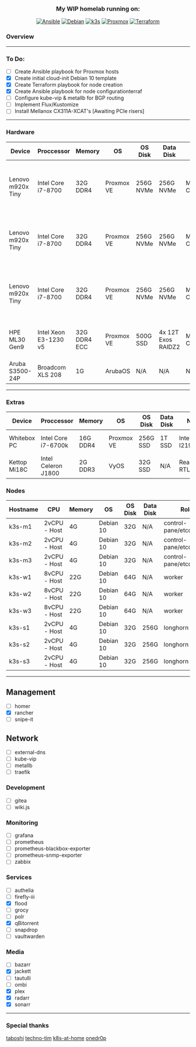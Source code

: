 <div align="center">
  
### My WIP homelab running on:
[![Ansible](https://img.shields.io/badge/Ansible-V2.10.8-red?style=for-the-badge)](https://ansible.com)
[![Debian](https://img.shields.io/badge/Debian-V10.9-orange?style=for-the-badge)](https://debian.com)
[![k3s](https://img.shields.io/badge/k3s-v1.21.0-yellow?style=for-the-badge)](https://k3s.io/)
[![Proxmox](https://img.shields.io/badge/Proxmox-V6.4-green?style=for-the-badge)](https://proxmox.com)
[![Terraform](https://img.shields.io/badge/Terraform-V0.15.4-bluegreen?style=for-the-badge)](https://terraform.io)
 
</div>

### Overview
----

### To Do:
- [ ] Create Ansible playbook for Proxmox hosts
- [x] Create initial cloud-init Debian 10 template
- [x] Create Terraform playbook for node creation
- [x] Create Ansible playbook for node configurationterraf
- [ ] Configure kube-vip & metallb for BGP routing 
- [ ] Implement Flux/Kustomize
- [ ] Install Mellanox CX311A-XCAT's [Awaiting PCIe risers]

----
### Hardware
<div align="center">
  
| Device            | Proccessor            | Memory       | OS         | OS Disk   | Data Disk          | NIC             | Roles                                              |
|-------------------|-----------------------|--------------|------------|-----------|--------------------|-----------------|----------------------------------------------------|
| Lenovo m920x Tiny | Intel Core i7-8700    | 32G DDR4     | Proxmox VE | 256G NVMe | 256G NVMe          | Mellanox CX311A | 1x k3s master / 1x k3s worker / 1x longhorn worker | 
| Lenovo m920x Tiny | Intel Core i7-8700    | 32G DDR4     | Proxmox VE | 256G NVMe | 256G NVMe          | Mellanox CX311A | 1x k3s master / 1x k3s worker / 1x longhorn worker |
| Lenovo m920x Tiny | Intel Core i7-8700    | 32G DDR4     | Proxmox VE | 256G NVMe | 256G NVMe          | Mellanox CX311A | 1x k3s master / 1x k3s worker / 1x longhorn worker |  
| HPE ML30 Gen9     | Intel Xeon E3-1230 v5 | 32G DDR4 ECC | Proxmox VE | 500G SSD  | 4x 12T Exos RAIDZ2 | Mellanox CX322A | VyOS / webproxy / NFS / SMB / ZFS                  |
| Aruba S3500-24P   | Broadcom XLS 208      | 1G           | ArubaOS    | N/A       | N/A                | N/A             | L3 core                                            |
  
</div>
  
----
### Extras

<div align="center">

| Device       | Proccessor          | Memory   | OS         | OS Disk  | Data Disk | NIC             | Roles          |
|--------------|---------------------|----------|------------|----------|-----------|-----------------|----------------|
| Whitebox PC  | Intel Core i7-6700k | 16G DDR4 | Proxmox VE | 256G SSD | 1T SSD    | Intel I219-V    | Parsec / Steam |
| Kettop Mi18C | Intel Celeron J1800 | 2G DDR3  | VyOS       | 32G SSD  | N/A       | Realtek RTL8111 | TBD            |
  
</div>

### Nodes

<div align="center">

| Hostname | CPU          | Memory | OS        | OS Disk | Data Disk | Roles                    |
|----------|--------------|--------|-----------|---------|-----------|--------------------------|
| k3s-m1   | 2vCPU - Host | 4G     | Debian 10 | 32G     | N/A       | control-pane/etcd/master | 
| k3s-m2   | 2vCPU - Host | 4G     | Debian 10 | 32G     | N/A       | control-pane/etcd/master | 
| k3s-m3   | 2vCPU - Host | 4G     | Debian 10 | 32G     | N/A       | control-pane/etcd/master | 
| k3s-w1   | 8vCPU - Host | 22G    | Debian 10 | 64G     | N/A       | worker                   | 
| k3s-w2   | 8vCPU - Host | 22G    | Debian 10 | 64G     | N/A       | worker                   | 
| k3s-w3   | 8vCPU - Host | 22G    | Debian 10 | 64G     | N/A       | worker                   | 
| k3s-s1   | 2vCPU - Host | 4G     | Debian 10 | 32G     | 256G      | longhorn                 | 
| k3s-s2   | 2vCPU - Host | 4G     | Debian 10 | 32G     | 256G      | longhorn                 | 
| k3s-s3   | 2vCPU - Host | 4G     | Debian 10 | 32G     | 256G      | longhorn                 | 

</div>

---

## Management
- [ ] homer
- [x] rancher
- [ ] snipe-it

## Network
- [ ] external-dns
- [ ] kube-vip
- [ ] metallb
- [ ] traefik

### Development
- [ ] gitea
- [ ] wiki.js

### Monitoring
- [ ] grafana
- [ ] prometheus
- [ ] prometheus-blackbox-exporter
- [ ] prometheus-snmp-exporter
- [ ] zabbix

### Services
- [ ] authelia
- [ ] firefly-iii
- [x] flood
- [ ] grocy
- [ ] polr
- [x] qBitorrent 
- [ ] snapdrop
- [ ] vaultwarden

### Media
- [ ] bazarr
- [x] jackett
- [ ] tautulli
- [ ] ombi
- [x] plex
- [x] radarr
- [x] sonarr

--- 

### Special thanks

[taboshi](https://github.com/toboshii)
[techno-tim](https://github.com/techno-tim)
[k8s-at-home](https://github.com/k8s-at-home)
[onedr0p](https://github.com/onedr0p)
